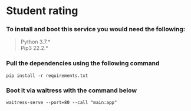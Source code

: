 # Student rating

### To install and boot this service you would need the following:
 > Python 3.7.* \
 > Pip3 22.2.*
 
### Pull the dependencies using the following command
```commandline
pip install -r requirements.txt      
```
### Boot it via waitress with the command below
```commandline
waitress-serve --port=80 --call "main:app"
